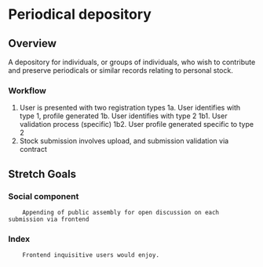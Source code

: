 # Periodical depository


## Overview

A depository for individuals, or groups of individuals, who wish to contribute and preserve periodicals or similar records relating to personal stock.

### Workflow

1. User is presented with two registration types
	1a. User identifies with type 1, profile generated
	1b. User identifies with type 2
		1b1. User validation process (specific)
		1b2. User profile generated specific to type 2
2. Stock submission involves upload, and submission validation via contract

## Stretch Goals
	
### Social component
		Appending of public assembly for open discussion on each submission via frontend
	
### Index
		Frontend inquisitive users would enjoy.
